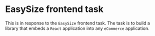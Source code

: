 # EasySize frontend task

This is in response to the `EasySize` frontend task. The task is to build a library that embeds a `React` application into any `eCommerce` application.
